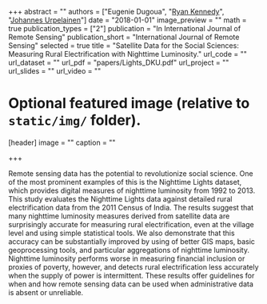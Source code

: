 +++
abstract = ""
authors = ["Eugenie Dugoua", "[Ryan Kennedy](http://ryanpkennedy.weebly.com)", "[Johannes Urpelainen](https://johannesu.com)"]
date = "2018-01-01"
image_preview = ""
math = true
publication_types = ["2"]
publication = "In International Journal of Remote Sensing"
publication_short = "International Journal of Remote Sensing"
selected = true
title = "Satellite Data for the Social Sciences: Measuring Rural Electrification with Nighttime Luminosity."
url_code = ""
url_dataset = ""
url_pdf = "papers/Lights_DKU.pdf"
url_project = ""
url_slides = ""
url_video = ""

# Optional featured image (relative to `static/img/` folder).
[header]
image = ""
caption = ""

+++

Remote sensing data has the potential to revolutionize social science. One of the most prominent examples of this is the Nighttime Lights dataset, which provides digital measures of nighttime luminosity from 1992 to 2013. This study evaluates the Nighttime Lights data against detailed rural electrification data from the 2011 Census of India. The results suggest that many nighttime luminosity measures derived from satellite data are surprisingly accurate for measuring rural electrification, even at the village level and using simple statistical tools. We also demonstrate that this accuracy can be substantially improved by using of better GIS maps, basic geoprocessing tools, and particular aggregations of nighttime luminosity. Nighttime luminosity performs worse in measuring financial inclusion or proxies of poverty, however, and detects rural electrification less accurately when the supply of power is intermittent. These results offer guidelines for when and how remote sensing data can be used when administrative data is absent or unreliable.



